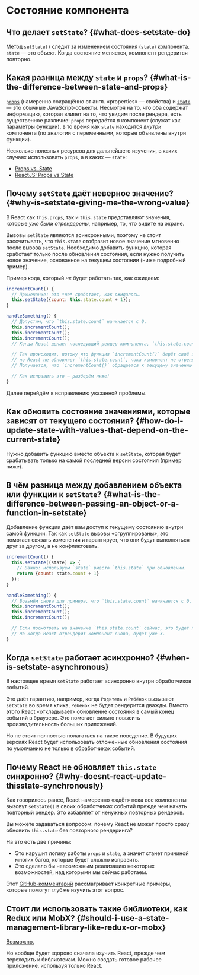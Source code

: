 # Состояние компонента

## Что делает `setState`? {#what-does-setstate-do}

Метод `setState()` следит за изменением состояния (`state`) компонента. `state` — это объект. Когда состояние меняется, компонент рендерится повторно.

## Какая разница между `state` и `props`? {#what-is-the-difference-between-state-and-props}

[`props`](components-and-props.md) (намеренно сокращённо от англ. «properties» — свойства) и [`state`](state-and-lifecycle.md) — это обычные JavaScript-объекты. Несмотря на то, что оба содержат информацию, которая влияет на то, что увидим после рендера, есть существенное различие: `props` передаётся _в_ компонент (служат как параметры функции), в то время как `state` находится _внутри_ компонента (по аналогии с переменными, которые объявлены внутри функции).

Несколько полезных ресурсов для дальнейшего изучения, в каких случаях использовать `props`, а в каких — `state`:

- [Props vs. State](https://github.com/uberVU/react-guide/blob/master/props-vs-state.md)
- [ReactJS: Props vs State](https://lucybain.com/blog/2016/react-state-vs-pros/)

## Почему `setState` даёт неверное значение? {#why-is-setstate-giving-me-the-wrong-value}

В React как `this.props`, так и `this.state` представляют значения, которые _уже были отрендерены_, например, то, что видите на экране.

Вызовы `setState` являются асинхронными, поэтому не стоит рассчитывать, что `this.state` отобразит новое значение мгновенно после вызова `setState`. Необходимо добавить функцию, которая сработает только после обновления состояния, если нужно получить новое значение, основанное на текущем состоянии (ниже подробный пример).

Пример кода, который _не_ будет работать так, как ожидаем:

```js
incrementCount() {
  // Примечание: это *не* сработает, как ожидалось.
  this.setState({count: this.state.count + 1});
}

handleSomething() {
  // Допустим, что `this.state.count` начинается с 0.
  this.incrementCount();
  this.incrementCount();
  this.incrementCount();
  // Когда React делает последующий рендер компонента, `this.state.count` будет 1, хотя мы ожидаем 3.

  // Так происходит, потому что функция `incrementCount()` берёт своё значение из `this.state.count`,
  // но React не обновляет `this.state.count`, пока компонент не отрендерится снова.
  // Получается, что `incrementCount()` обращается к текущему значению `this.state.count`, а это 0 каждый раз, и добавляет 1.

  // Как исправить это — разберём ниже!
}
```

Далее перейдём к исправлению указанной проблемы.

## Как обновить состояние значениями, которые зависят от текущего состояния? {#how-do-i-update-state-with-values-that-depend-on-the-current-state}

Нужно добавить функцию вместо объекта к `setState`, которая будет срабатывать только на самой последней версии состояния (пример ниже).

## В чём разница между добавлением объекта или функции к `setState`? {#what-is-the-difference-between-passing-an-object-or-a-function-in-setstate}

Добавление функции даёт вам доступ к текущему состоянию внутри самой функции. Так как `setState` вызовы «сгруппированы», это помогает связать изменения и гарантирует, что они будут выполняться друг за другом, а не конфликтовать.

```js
incrementCount() {
  this.setState((state) => {
    // Важно: используем `state` вместо `this.state` при обновлении.
    return {count: state.count + 1}
  });
}

handleSomething() {
  // Возьмём снова для примера, что `this.state.count` начинается с 0.
  this.incrementCount();
  this.incrementCount();
  this.incrementCount();

  // Если посмотреть на значение `this.state.count` сейчас, это будет по-прежнему 0.
  // Но когда React отрендерит компонент снова, будет уже 3.
}
```

## Когда `setState` работает асинхронно? {#when-is-setstate-asynchronous}

В настоящее время `setState` работает асинхронно внутри обработчиков событий.

Это даёт гарантию, например, когда `Родитель` и `Ребёнок` вызывают `setState` во время клика, `Ребёнок` не будет рендерится дважды. Вместо этого React «откладывает» обновление состояния в самый конец событий в браузере. Это помогает сильно повысить производительность больших приложений.

Но не стоит полностью полагаться на такое поведение. В будущих версиях React будет использовать отложенные обновления состояния по умолчанию не только в обработчиках событий.

## Почему React не обновляет `this.state` синхронно? {#why-doesnt-react-update-thisstate-synchronously}

Как говорилось ранее, React намеренно «ждёт» пока все компоненты вызовут `setState()` в своих обработчиках событий прежде чем начать повторный рендер. Это избавляет от ненужных повторных рендеров.

Вы можете задаваться вопросом: почему React не может просто сразу обновить `this.state` без повторного рендеринга?

На это есть две причины:

- Это нарушит логику работы `props` и `state`, а значит станет причиной многих багов, которые будет сложно исправить.
- Это сделало бы невозможным реализацию некоторых возможностей, над которыми мы сейчас работаем.

Этот [GitHub-комментарий](https://github.com/facebook/react/issues/11527#issuecomment-360199710) рассматривает конкретные примеры, которые помогут глубже изучить этот вопрос.

## Стоит ли использовать такие библиотеки, как Redux или MobX? {#should-i-use-a-state-management-library-like-redux-or-mobx}

[Возможно.](https://redux.js.org/faq/general#when-should-i-use-redux)

Но вообще будет здорово сначала изучить React, прежде чем переходить к библиотекам. Можно создать готовое рабочее приложение, используя только React.
